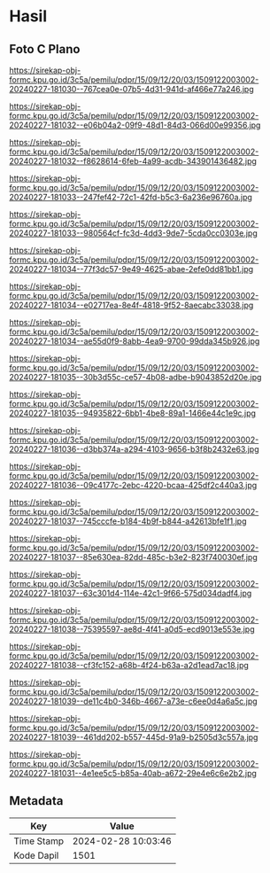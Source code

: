 # Hasil

## Foto C Plano

https://sirekap-obj-formc.kpu.go.id/3c5a/pemilu/pdpr/15/09/12/20/03/1509122003002-20240227-181030--767cea0e-07b5-4d31-941d-af466e77a246.jpg

https://sirekap-obj-formc.kpu.go.id/3c5a/pemilu/pdpr/15/09/12/20/03/1509122003002-20240227-181032--e06b04a2-09f9-48d1-84d3-066d00e99356.jpg

https://sirekap-obj-formc.kpu.go.id/3c5a/pemilu/pdpr/15/09/12/20/03/1509122003002-20240227-181032--f8628614-6feb-4a99-acdb-343901436482.jpg

https://sirekap-obj-formc.kpu.go.id/3c5a/pemilu/pdpr/15/09/12/20/03/1509122003002-20240227-181033--247fef42-72c1-42fd-b5c3-6a236e96760a.jpg

https://sirekap-obj-formc.kpu.go.id/3c5a/pemilu/pdpr/15/09/12/20/03/1509122003002-20240227-181033--980564cf-fc3d-4dd3-9de7-5cda0cc0303e.jpg

https://sirekap-obj-formc.kpu.go.id/3c5a/pemilu/pdpr/15/09/12/20/03/1509122003002-20240227-181034--77f3dc57-9e49-4625-abae-2efe0dd81bb1.jpg

https://sirekap-obj-formc.kpu.go.id/3c5a/pemilu/pdpr/15/09/12/20/03/1509122003002-20240227-181034--e02717ea-8e4f-4818-9f52-8aecabc33038.jpg

https://sirekap-obj-formc.kpu.go.id/3c5a/pemilu/pdpr/15/09/12/20/03/1509122003002-20240227-181034--ae55d0f9-8abb-4ea9-9700-99dda345b926.jpg

https://sirekap-obj-formc.kpu.go.id/3c5a/pemilu/pdpr/15/09/12/20/03/1509122003002-20240227-181035--30b3d55c-ce57-4b08-adbe-b9043852d20e.jpg

https://sirekap-obj-formc.kpu.go.id/3c5a/pemilu/pdpr/15/09/12/20/03/1509122003002-20240227-181035--94935822-6bb1-4be8-89a1-1466e44c1e9c.jpg

https://sirekap-obj-formc.kpu.go.id/3c5a/pemilu/pdpr/15/09/12/20/03/1509122003002-20240227-181036--d3bb374a-a294-4103-9656-b3f8b2432e63.jpg

https://sirekap-obj-formc.kpu.go.id/3c5a/pemilu/pdpr/15/09/12/20/03/1509122003002-20240227-181036--09c4177c-2ebc-4220-bcaa-425df2c440a3.jpg

https://sirekap-obj-formc.kpu.go.id/3c5a/pemilu/pdpr/15/09/12/20/03/1509122003002-20240227-181037--745cccfe-b184-4b9f-b844-a42613bfe1f1.jpg

https://sirekap-obj-formc.kpu.go.id/3c5a/pemilu/pdpr/15/09/12/20/03/1509122003002-20240227-181037--85e630ea-82dd-485c-b3e2-823f740030ef.jpg

https://sirekap-obj-formc.kpu.go.id/3c5a/pemilu/pdpr/15/09/12/20/03/1509122003002-20240227-181037--63c301d4-114e-42c1-9f66-575d034dadf4.jpg

https://sirekap-obj-formc.kpu.go.id/3c5a/pemilu/pdpr/15/09/12/20/03/1509122003002-20240227-181038--75395597-ae8d-4f41-a0d5-ecd9013e553e.jpg

https://sirekap-obj-formc.kpu.go.id/3c5a/pemilu/pdpr/15/09/12/20/03/1509122003002-20240227-181038--cf3fc152-a68b-4f24-b63a-a2d1ead7ac18.jpg

https://sirekap-obj-formc.kpu.go.id/3c5a/pemilu/pdpr/15/09/12/20/03/1509122003002-20240227-181039--de11c4b0-346b-4667-a73e-c6ee0d4a6a5c.jpg

https://sirekap-obj-formc.kpu.go.id/3c5a/pemilu/pdpr/15/09/12/20/03/1509122003002-20240227-181039--461dd202-b557-445d-91a9-b2505d3c557a.jpg

https://sirekap-obj-formc.kpu.go.id/3c5a/pemilu/pdpr/15/09/12/20/03/1509122003002-20240227-181031--4e1ee5c5-b85a-40ab-a672-29e4e6c6e2b2.jpg


## Metadata

| Key        | Value               |
| ---------- | ------------------- |
| Time Stamp | 2024-02-28 10:03:46 |
| Kode Dapil | 1501                |




